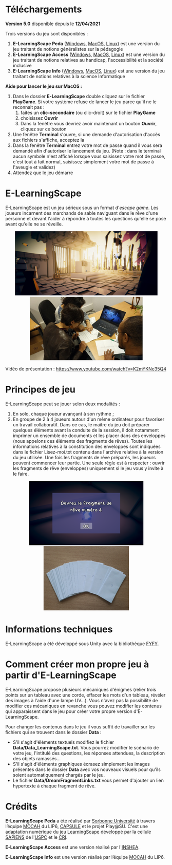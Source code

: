 # Téléchargements
**Version 5.0** disponible depuis le **12/04/2021**

Trois versions du jeu sont disponibles :
1. **E-LearningScape Peda** ([Windows](https://github.com/Mocahteam/E-LearningScape/releases/download/v5.0/E-LearningScape_Peda_Windows.zip), [MacOS](https://github.com/Mocahteam/E-LearningScape/releases/download/v5.0/E-LearningScape_Peda_MacOS.zip), [Linux](https://github.com/Mocahteam/E-LearningScape/releases/download/v5.0/E-LearningScape_Peda_Linux.zip)) est une version du jeu traitant de notions généralistes sur la pédagogie
2. **E-LearningScape Access** ([Windows](https://github.com/Mocahteam/E-LearningScape/releases/download/v5.0/E-LearningScape_Access_Windows.zip), [MacOS](https://github.com/Mocahteam/E-LearningScape/releases/download/v5.0/E-LearningScape_Access_MacOs.zip), [Linux](https://github.com/Mocahteam/E-LearningScape/releases/download/v5.0/E-LearningScape_Access_Linux.zip)) est une version du jeu traitant de notions relatives au handicap, l'accessibilité et la société inclusive 
3. **E-LearningScape Info** ([Windows](https://github.com/Mocahteam/E-LearningScape/releases/download/v5.0/E-LearningScape_Info_Windows.zip), [MacOS](https://github.com/Mocahteam/E-LearningScape/releases/download/v5.0/E-LearningScape_Info_MacOS.zip), [Linux](https://github.com/Mocahteam/E-LearningScape/releases/download/v5.0/E-LearningScape_Info_Linux.zip)) est une version du jeu traitant de notions relatives à la science Informatique

**Aide pour lancer le jeu sur MacOS :**
1. Dans le dossier **E-LearningScape** double cliquez sur le fichier **PlayGame**. Si votre système refuse de lancer le jeu parce qu'il ne le reconnait pas :
   1. faites un **clic-secondaire** (ou clic-droit) sur le fichier **PlayGame**
   2. choisissez **Ouvrir**
   3. Dans la fenêtre vous devriez avoir maintenant un bouton **Ouvrir**, cliquez sur ce bouton
2. Une fenêtre **Terminal** s'ouvre, si une demande d'autorisation d'accès aux fichiers s'affiche, acceptez la
3. Dans la fenêtre **Terminal** entrez votre mot de passe quand il vous sera demandé afin d'autoriser le lancement du jeu. (Note : dans le terminal aucun symbole n'est affiché lorsque vous saisissez votre mot de passe, c'est tout à fait normal, saisissez simplement votre mot de passe à l'aveugle et validez)
4. Attendez que le jeu démarre

# E-LearningScape
E-LearningScape est un jeu sérieux sous un format d'*escape game*. Les joueurs incarnent des marchands de sable naviguant dans le rêve d'une personne et devant l'aider à répondre à toutes les questions qu'elle se pose avant qu'elle ne se réveille. 

<p align="center"><img src="docs/CaptureLearningScape.PNG" alt="Une vue du jeu" height="200"/> <img src="docs/collaboratif.jpg" alt="Travail collaboratif" height="200"/></p>

Vidéo de présentation : https://www.youtube.com/watch?v=K2mYKNe35Q4

# Principes de jeu
E-LearningScape peut se jouer selon deux modalités :
1. En solo, chaque joueur avançant à son rythme ;
2. En groupe de 2 à 4 joueurs autour d'un même ordinateur pour favoriser un travail collaboratif. Dans ce cas, le maître du jeu doit préparer quelques éléments avant la conduite de la session, il doit notamment imprimer un ensemble de documents et les placer dans des enveloppes (nous appelons ces éléments des fragments de rêves). Toutes les informations relatives à la constitution des enveloppes sont indiquées dans le fichier Lisez-moi.txt contenu dans l'archive relative à la version du jeu utilisée. Une fois les fragments de rêve préparés, les joueurs peuvent commencer leur partie. Une seule règle est à respecter : ouvrir les fragments de rêve (enveloppes) uniquement si le jeu vous y invite à le faire. 

<p align="center"><img src="docs/ouvrirFragment.png" alt="Exemple d'écran invitant les joueurs à ouvrir le fragment de rêve numéro 4" height="200"/> <img src="docs/enveloppes.jpg" alt="Enveloppes contenant les fragments de rêve" height="200"/></p>

# Informations techniques
E-LearningScape a été développé sous Unity avec la bibliothèque [FYFY](https://github.com/Mocahteam/FYFY).

# Comment créer mon propre jeu à partir d'E-LearningScape
E-LearningScape propose plusieurs mécaniques d'énigmes (relier trois points sur un tableau avec une corde, effacer les mots d'un tableau, révéler des images à l'aide d'une lampe UV...). Vous n'avez pas la possibilité de modifier ces mécaniques en revanche vous pouvez modifier les contenus qui apparaissent dans le jeu pour créer votre propre version d'E-LearningScape.

Pour changer les contenus dans le jeu il vous suffit de travailler sur les fichiers qui se trouvent dans le dossier **Data** :
- S'il s'agit d'éléments textuels modifiez le fichier **Data/Data_LearningScape.txt**. Vous pourrez modifier le scénario de votre jeu, l'intitulé des questions, les réponses attendues, la description des objets ramassés...
- S'il s'agit d'éléments graphiques écrasez simplement les images présentes dans le dossier **Data** avec vos nouveaux visuels pour qu'ils soient automatiquement chargés par le jeu.
- Le fichier **Data/DreamFragmentLinks.txt** vous permet d'ajouter un lien hypertexte à chaque fragment de rêve.

# Crédits
**E-LearningScape Peda** a été réalisé par [Sorbonne Université](http://www.sorbonne-universite.fr/) à travers l’équipe [MOCAH](https://www.lip6.fr/recherche/team.php?acronyme=MOCAH) du LIP6, [CAPSULE](http://capsule.sorbonne-universite.fr/) et le projet Play@SU. C'est une adaptation numérique du jeu [LearningScape](https://sapiens-uspc.com/learningscape-2/) développé par la cellule [SAPIENS](https://sapiens-uspc.com/) de l'[USPC](http://www.sorbonne-paris-cite.fr/) et le [CRI](https://cri-paris.org/).

**E-LearningScape Access** est une version réalisé par l'[INSHEA](https://www.inshea.fr/).

**E-LearningScape Info** est une version réalisé par l’équipe [MOCAH](https://www.lip6.fr/recherche/team.php?acronyme=MOCAH) du LIP6.
